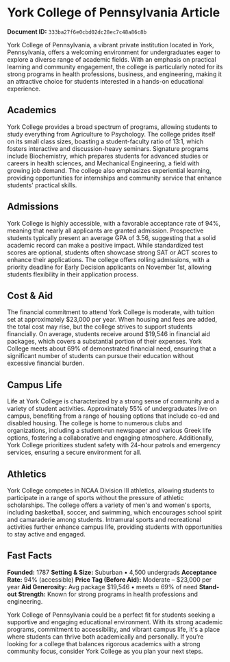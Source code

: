 # York College of Pennsylvania Article

**Document ID:** `333ba27f6e0cbd02dc28ec7c48a86c8b`

York College of Pennsylvania, a vibrant private institution located in York, Pennsylvania, offers a welcoming environment for undergraduates eager to explore a diverse range of academic fields. With an emphasis on practical learning and community engagement, the college is particularly noted for its strong programs in health professions, business, and engineering, making it an attractive choice for students interested in a hands-on educational experience.

## Academics
York College provides a broad spectrum of programs, allowing students to study everything from Agriculture to Psychology. The college prides itself on its small class sizes, boasting a student-faculty ratio of 13:1, which fosters interactive and discussion-heavy seminars. Signature programs include Biochemistry, which prepares students for advanced studies or careers in health sciences, and Mechanical Engineering, a field with growing job demand. The college also emphasizes experiential learning, providing opportunities for internships and community service that enhance students' practical skills.

## Admissions
York College is highly accessible, with a favorable acceptance rate of 94%, meaning that nearly all applicants are granted admission. Prospective students typically present an average GPA of 3.56, suggesting that a solid academic record can make a positive impact. While standardized test scores are optional, students often showcase strong SAT or ACT scores to enhance their applications. The college offers rolling admissions, with a priority deadline for Early Decision applicants on November 1st, allowing students flexibility in their application process.

## Cost & Aid
The financial commitment to attend York College is moderate, with tuition set at approximately $23,000 per year. When housing and fees are added, the total cost may rise, but the college strives to support students financially. On average, students receive around $19,546 in financial aid packages, which covers a substantial portion of their expenses. York College meets about 69% of demonstrated financial need, ensuring that a significant number of students can pursue their education without excessive financial burden.

## Campus Life
Life at York College is characterized by a strong sense of community and a variety of student activities. Approximately 55% of undergraduates live on campus, benefiting from a range of housing options that include co-ed and disabled housing. The college is home to numerous clubs and organizations, including a student-run newspaper and various Greek life options, fostering a collaborative and engaging atmosphere. Additionally, York College prioritizes student safety with 24-hour patrols and emergency services, ensuring a secure environment for all.

## Athletics
York College competes in NCAA Division III athletics, allowing students to participate in a range of sports without the pressure of athletic scholarships. The college offers a variety of men's and women's sports, including basketball, soccer, and swimming, which encourages school spirit and camaraderie among students. Intramural sports and recreational activities further enhance campus life, providing students with opportunities to stay active and engaged.

## Fast Facts
**Founded:** 1787
**Setting & Size:** Suburban • 4,500 undergrads
**Acceptance Rate:** 94% (accessible)
**Price Tag (Before Aid):** Moderate – $23,000 per year
**Aid Generosity:** Avg package $19,546 • meets ≈ 69% of need
**Stand-out Strength:** Known for strong programs in health professions and engineering.

York College of Pennsylvania could be a perfect fit for students seeking a supportive and engaging educational environment. With its strong academic programs, commitment to accessibility, and vibrant campus life, it's a place where students can thrive both academically and personally. If you’re looking for a college that balances rigorous academics with a strong community focus, consider York College as you plan your next steps.
